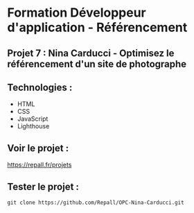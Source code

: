 # Formation Développeur d'application - Référencement

## Projet 7 : Nina Carducci - Optimisez le référencement d'un site de photographe
## Technologies :

- HTML
- CSS
- JavaScript
- Lighthouse

## Voir le projet : 

https://repall.fr/projets

## Tester le projet :

```terminal
git clone https://github.com/Repall/OPC-Nina-Carducci.git
```
